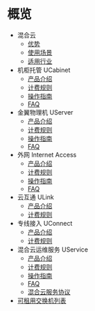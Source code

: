 # 概览

* 混合云
    * [优势](compute/uhybrid/qimingintro/goodness)
    * [使用场景](compute/uhybrid/qimingintro/case)
    * [适用行业](compute/uhybrid/qimingintro/industry)
* 机柜托管 UCabinet
    * [产品介绍](compute/uhybrid/ucabinet/info)
    * [计费规则](compute/uhybrid/ucabinet/price)
    * [操作指南](compute/uhybrid/ucabinet/operate)
    * [FAQ](compute/uhybrid/ucabinet/faq)
* 金翼物理机 UServer
    * [产品介绍](compute/uhybrid/userver/info)
    * [计费规则](compute/uhybrid/userver/price)
    * [操作指南](compute/uhybrid/userver/operate)
    * [FAQ](compute/uhybrid/userver/faq)
* 外网 Internet Access
    * [产品介绍](compute/uhybrid/uia/info)
    * [计费规则](compute/uhybrid/uia/price)
    * [操作指南](compute/uhybrid/uia/operate)
    * [FAQ](compute/uhybrid/uia/faq)
* 云互通 ULink
    * [产品介绍](compute/uhybrid/ulink/info)
    * [计费规则](compute/uhybrid/ulink/price)
* 专线接入 UConnect
    * [产品介绍](compute/uhybrid/uconnect/info)
    * [计费规则](compute/uhybrid/uconnect/price)
* 混合云运维服务 UService
    * [产品介绍](compute/uhybrid/uservice/info)
    * [计费规则](compute/uhybrid/uservice/price)
    * [操作指南](compute/uhybrid/uservice/operate)
    * [FAQ](compute/uhybrid/uservice/faq)
    * [混合云服务协议](compute/uhybrid/uservice/agreement)
* [可租用交换机列表](compute/uhybrid/switch_list)      